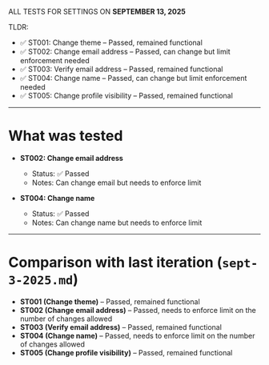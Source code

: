 ALL TESTS FOR SETTINGS ON **SEPTEMBER 13, 2025**

TLDR:

- ✅ ST001: Change theme – Passed, remained functional
- ✅ ST002: Change email address – Passed, can change but limit enforcement needed
- ✅ ST003: Verify email address – Passed, remained functional
- ✅ ST004: Change name – Passed, can change but limit enforcement needed
- ✅ ST005: Change profile visibility – Passed, remained functional

---

# What was tested

- **ST002: Change email address**

  - Status: ✅ Passed
  - Notes: Can change email but needs to enforce limit

- **ST004: Change name**

  - Status: ✅ Passed
  - Notes: Can change name but needs to enforce limit

---

# Comparison with last iteration (`sept-3-2025.md`)

- **ST001 (Change theme)** – Passed, remained functional
- **ST002 (Change email address)** – Passed, needs to enforce limit on the number of changes allowed
- **ST003 (Verify email address)** – Passed, remained functional
- **ST004 (Change name)** – Passed, needs to enforce limit on the number of changes allowed
- **ST005 (Change profile visibility)** – Passed, remained functional
